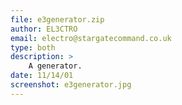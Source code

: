 ```yaml
---
file: e3generator.zip
author: EL3CTRO
email: electro@stargatecommand.co.uk
type: both
description: >
    A generator.
date: 11/14/01
screenshot: e3generator.jpg
---
```

